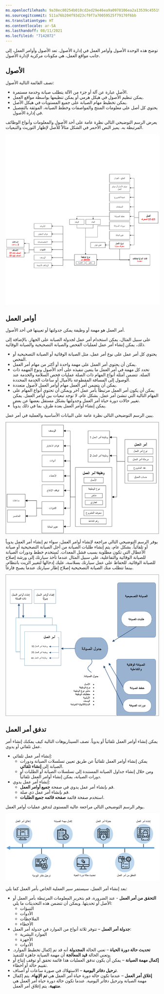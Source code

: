 ```yaml
---
ms.openlocfilehash: 9a38ec80254b010cd2ed29e46ea9a0978106ea2a13539c455195c034477f5b24
ms.sourcegitcommit: 511a76b204f93d23cf9f7a70059525f79170f6bb
ms.translationtype: HT
ms.contentlocale: ar-SA
ms.lasthandoff: 08/11/2021
ms.locfileid: "7142072"
---
```

توضح هذه الوحدة الأصول وأوامر العمل في إدارة الأصول. تعد الأصول وأوامر العمل، إلى جانب مواقع العمل، هي مكونات مركزية لإدارة الأصول.

## <a name="assets"></a>الأصول
تصف القائمة التالية الأصول:

- الأصل عبارة عن آلة أو جزء من الآلة يتطلب صيانة وخدمة مستمرة. 
- يمكن تنظيم الأصول في هيكل هرمي أو يمكن تنظيمها بواسطة مواقع العمل. 
- يمكن تخطيط مهام الصيانة على جميع المستويات في هيكل الأصل.
- يحتوي كل أصل على معلومات المنتج والمواصفات وخطط الصيانة، الموثقة بالتفصيل في إدارة الأصول.

يعرض الرسم التوضيحي التالي نظرة عامة على أحد الأصول والمعلومات وأنواع الوظائف المرتبطة به. يميز النص الأحمر في الشكل مثالاً للأصل لإظهار التوريث والتبعيات.

[![رسم تخطيطي لنظرة عامة على مهام صيانة الأصول.](../media/asset-maintenance-jobs-c.png)](../media/asset-maintenance-jobs-c.png#lightbox)

## <a name="work-orders"></a>أوامر العمل
أمر العمل هو مهمة أو وظيفة يمكن جدولتها أو تعيينها في أحد الأصول. 

على سبيل المثال، يمكن استخدام أمر عمل لجدولة الصيانة على الجهاز. بالإضافة إلى ذلك، يمكن إنشاء أمر عمل لعمليات الفحص والصيانة التصحيحية والصيانة الوقائية. 

- يحتوي كل أمر عمل على نوع أمر عمل، مثل الصيانة الوقائية أو الصيانة التصحيحية أو الفحص. 
- يمكن أن يحتوي أمر العمل على مهمة واحدة أو أكثر من مهام أمر العمل. 
- تحدد كل مهمة في أمر العمل ما يتعين تنفيذه على أحد الأصول ونوع المهمة ذات الصلة. تتضمن أمثلة أنواع المهام ذات الصلة عمليات فحص السلامة والخدمة عند الوصول إلى المسافة المقطوعة بالأميال أو ساعات الخدمة المحددة. 
- يمكن أن يتضمن أمر العمل مهام أوامر العمل لأصول متعددة.
- يمكن أن يكون أمر العمل مرتبطاً بأمر عمل آخر ويمكن أن تحتوي أنواع المهام على المهام التالية التي تنشئ أمر عمل. بشكل عام، لا توجد تبعيات بين أوامر العمل. يمكن تغيير حالات دورة حياة أمر العمل وجدولتها بشكل مستقل بعضها عن بعض.
- يمكن إنشاء أوامر العمل بعدة طرق، بما في ذلك يدوياً. 

يبين الرسم التوضيحي التالي نظرة عامة على البيانات الأساسية والعملية في أمر عمل.
 
[![رسم تخطيطي لنظرة عامة على البيانات الأساسية والعملية في أمر عمل.](../media/work-order-overview-c.png)](../media/work-order-overview-c.png#lightbox)

يوفر الرسم التوضيحي التالي مراجعة لإنشاء أوامر العمل، سواء تم إنشاء أمر العمل يدوياً أو تلقائياً. بشكل عام، يتم إنشاء طلبات الصيانة من أجل الصيانة التصحيحية أو صيانة الأعطال التي تكون مطلوبة بسبب فشل المعدات. تُستخدم خطط ودورات الصيانة للصيانة الوقائية والتفاعلية، على سبيل المثال عندما تأخذ سيارتك إلى ورشة إصلاح للصيانة الوقائية. للحفاظ على عمل سيارتك بسلاسة، عليك إدخالها لتغيير الزيت بانتظام، بينما تتطلب منك الصيانة التصحيحية إصلاح إطار سيارتك عندما يصبح فارغاً.

[![رسم تخطيطي مع طلبات الصيانة التصحيحية والوقائية والتفاعلية.](../media/process-flow-creating-work-orders-c.png)](../media/process-flow-creating-work-orders-c.png#lightbox)
 
## <a name="work-order-flow"></a>تدفق أمر العمل 
يمكن إنشاء أوامر العمل تلقائياً أو يدوياً. تصف السيناريوهات التالية كيف يمكنك إنشاء أمر عمل تلقائي أو يدوي.

- إنشاء أمر عمل تلقائي:
    - يمكن إنشاء أوامر العمل تلقائياً عن طريق تعيين تسلسلات الصيانة ودورات الصيانة إلى **إنشاء تلقائي**. 
    - ومن خلال إنشاء جداول الصيانة المستندة إلى تسلسلات الصيانة أو الطلبات أو دورات الصيانة، يمكن إنشاء أوامر العمل تلقائياً. 
- إنشاء أمر عمل يدوي:
    - قم بإنشاء أمر عمل يدوي في صفحة **جميع أوامر العمل**. 
    - قم بإنشاء أمر عمل ذي صلة.
    - استخدم صفحة قائمة **صفحه قائمه جميع الطلبات**.

يوفر الرسم التوضيحي التالي مراجعة عالية المستوى لتدفق عمليات أوامر العمل.
 
![رسم تخطيطي لتدفق عمليات أوامر العمل عالية المستوى.](../media/work-order-flow-c.png)

بعد إنشاء أمر العمل، سيستمر سير العملية الخاص بأمر العمل كما يلي:

- **التحقق من أمر العمل** - عند الضرورة، قم بتحرير المعلومات المرتبطة بأمر العمل أو الأصل أو تحديثها. ويمكن أن تتضمن هذه التحديثات ما يلي:
    - التنبؤات
    - الأدوات
    - الملاحظات
    - الأخطاء 
- **جدولة أمر العمل** – تتوفر ثلاثة أنواع من الموارد في جدولة أمر العمل:
    - الموارد البشرية
    - الأجهزة
    - الأدوات
- **تحديث حالة دورة الحياة** – تعني الحالة **المجدولة** أنه قد تم إكمال تخطيط الموارد. وتعني الحالة **قيد المعالجة** أن مهمة الصيانة جاهزة للتنفيذ.
- **إكمال مهمة الصيانة** – يمكن أن يكون تدفق العمليات هذا قائمة تحقق أو توقف إنتاج أو تقييم حالة أو أخطاء.
- **ترحيل دفاتر اليومية** – الاستهلاك في صورة ساعات أو أصناف. 
- **إغلاق أمر العمل** – عندما تكون حالة دورة حياة أمر العمل هي **تم الإنهاء**، يتم إكمال مهمة الصيانة وترحيل دفاتر اليومية. عندما تكون حالة دورة حياة أمر العمل هي **منتهية**، يتم إغلاق أمر العمل.

